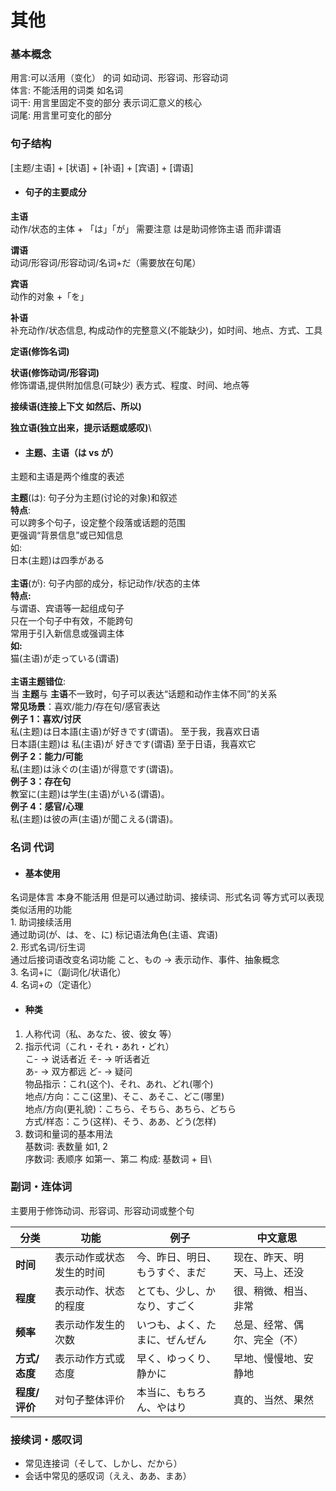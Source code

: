 # 其他

### 基本概念

用言:可以活用（变化） 的词 如动词、形容词、形容动词\
体言: 不能活用的词类 如名词\
词干: 用言里固定不变的部分 表示词汇意义的核心 \
词尾: 用言里可变化的部分

### 句子结构

\[主题/主语] + \[状语] + \[补语] + \[宾语] + \[谓语]

* #### 句子的主要成分

**主语**\
动作/状态的主体 + 「は」「が」 需要注意 は是助词修饰主语 而非谓语

**谓语**\
动词/形容词/形容动词/名词+だ（需要放在句尾）

**宾语**\
动作的对象 +「を」

**补语**\
补充动作/状态信息, 构成动作的完整意义(不能缺少)，如时间、地点、方式、工具

**定语(修饰名词)**

**状语(修饰动词/形容词)**\
修饰谓语,提供附加信息(可缺少) 表方式、程度、时间、地点等

**接续语(连接上下文 如然后、所以)**

**独立语(独立出来，提示话题或感叹)**\


* #### 主题、主语（は vs が）

主题和主语是两个维度的表述

**主题**(は): 句子分为主题(讨论的对象)和叙述  \
**特点**:\
可以跨多个句子，设定整个段落或话题的范围\
更强调“背景信息”或已知信息 \
如:\
日本(主题)は四季がある\
\
**主语**(が): 句子内部的成分，标记动作/状态的主体\
**特点:**\
与谓语、宾语等一起组成句子\
只在一个句子中有效，不能跨句\
常用于引入新信息或强调主体\
**如:**\
猫(主语)が走っている(谓语)\
\
**主语主题错位**: \
当 **主题**与 **主语**不一致时，句子可以表达“话题和动作主体不同”的关系\
**常见场景**：喜欢/能力/存在句/感官表达\
**例子 1：喜欢/讨厌**\
私(主题)は日本語(主语)が好きです(谓语)。   至于我，我喜欢日语\
日本語(主题)は 私(主语)が 好きです(谓语)     至于日语，我喜欢它\
**例子 2：能力/可能**\
私(主题)は泳ぐの(主语)が得意です(谓语)。\
**例子 3：存在句**\
教室に(主题)は学生(主语)がいる(谓语)。\
**例子 4：感官/心理**\
私(主题)は彼の声(主语)が聞こえる(谓语)。



### 名词 代词

* #### 基本使用

名词是体言 本身不能活用 但是可以通过助词、接续词、形式名词 等方式可以表现类似活用的功能\
1\. 助词接续活用\
通过助词(が、は、を、に) 标记语法角色(主语、宾语)\
2\. 形式名词/衍生词\
通过后接词语改变名词功能  こと、もの → 表示动作、事件、抽象概念\
3\. 名词+に（副词化/状语化）\
4\. 名词+の（定语化）

* #### 种类

1. 人称代词（私、あなた、彼、彼女 等）
2. 指示代词（これ・それ・あれ・どれ）\
   こ- → 说话者近    そ- → 听话者近\
   あ- → 双方都远    ど- → 疑问\
   物品指示：これ(这个)、それ、あれ、どれ(哪个)\
   地点/方向：ここ(这里)、そこ、あそこ、どこ(哪里)\
   地点/方向(更礼貌)：こちら、そちら、あちら、どちら\
   方式/样态：こう(这样)、そう、ああ、どう(怎样)
3. 数词和量词的基本用法\
   基数词: 表数量 如1, 2\
   序数词: 表顺序 如第一、第二   构成: 基数词 + 目\


### 副词・连体词

主要用于修饰动词、形容词、形容动词或整个句

| 分类        | 功能           | 例子              | 中文意思           |
| --------- | ------------ | --------------- | -------------- |
| **时间**    | 表示动作或状态发生的时间 | 今、昨日、明日、もうすぐ、まだ | 现在、昨天、明天、马上、还没 |
| **程度**    | 表示动作、状态的程度   | とても、少し、かなり、すごく  | 很、稍微、相当、非常     |
| **频率**    | 表示动作发生的次数    | いつも、よく、たまに、ぜんぜん | 总是、经常、偶尔、完全（不） |
| **方式/态度** | 表示动作方式或态度    | 早く、ゆっくり、静かに     | 早地、慢慢地、安静地     |
| **程度/评价** | 对句子整体评价      | 本当に、もちろん、やはり    | 真的、当然、果然       |



### 接续词・感叹词

* 常见连接词（そして、しかし、だから）
* 会话中常见的感叹词（ええ、ああ、まあ）



